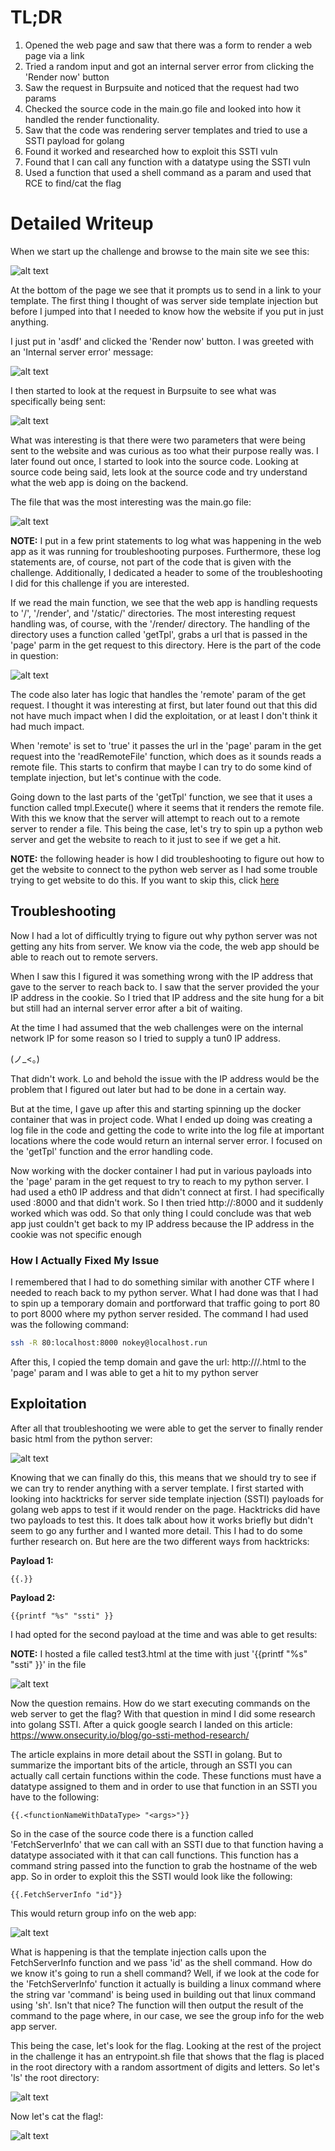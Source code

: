 # TL;DR

1. Opened the web page and saw that there was a form to render a web page via a link
2. Tried a random input and got an internal server error from clicking the 'Render now' button
3. Saw the request in Burpsuite and noticed that the request had two params
4. Checked the source code in the main.go file and looked into how it handled the render functionality.
5. Saw that the code was rendering server templates and tried to use a SSTI payload for golang
6. Found it worked and researched how to exploit this SSTI vuln
7. Found that I can call any function with a datatype using the SSTI vuln
8. Used a function that used a shell command as a param and used that RCE to find/cat the flag

# Detailed Writeup

When we start up the challenge and browse to the main site we see this:

![alt text](https://github.com/GabeALopez/CTF-Writeups/blob/main/Images/HTB/RenderQuest/)

At the bottom of the page we see that it prompts us to send in a link to your template. The first thing I thought of was server side template injection but before I jumped into that I needed to know how the website if you put in just anything. 

I just put in 'asdf' and clicked the 'Render now' button. I was greeted with an 'Internal server error' message:

![alt text](https://github.com/GabeALopez/CTF-Writeups/blob/main/Images/HTB/RenderQuest/)

I then started to look at the request in Burpsuite to see what was specifically being sent:

![alt text](https://github.com/GabeALopez/CTF-Writeups/blob/main/Images/HTB/RenderQuest/)

What was interesting is that there were two parameters that were being sent to the website and was curious as too what their purpose really was. I later found out once, I started to look into the source code. Looking at source code being said, lets look at the source code and try understand what the web app is doing on the backend.

The file that was the most interesting was the main.go file:

![alt text](https://github.com/GabeALopez/CTF-Writeups/blob/main/Images/HTB/RenderQuest/)

**NOTE:** I put in a few print statements to log what was happening in the web app as it was running for troubleshooting purposes. Furthermore, these log statements are, of course, not part of the code that is given with the challenge. Additionally, I dedicated a header to some of the troubleshooting I did for this challenge if you are interested.

If we read the main function, we see that the web app is handling requests to '/', '/render', and '/static/' directories. The most interesting request handling was, of course, with the '/render/ directory. The handling of the directory uses a function called 'getTpl', grabs a url that is passed in the 'page' parm in the get request to this directory. Here is the part of the code in question:

![alt text](https://github.com/GabeALopez/CTF-Writeups/blob/main/Images/HTB/RenderQuest/)

The code also later has logic that handles the 'remote' param of the get request. I thought it was interesting at first, but later found out that this did not have much impact when I did the exploitation, or at least I don't think it had much impact. 

When 'remote' is set to 'true' it passes the url in the 'page' param in the get request into the 'readRemoteFile' function, which does as it sounds reads a remote file. This starts to confirm that maybe I can try to do some kind of template injection, but let's continue with the code. 

Going down to the last parts of the 'getTpl' function, we see that it uses a function called tmpl.Execute() where it seems that it renders the remote file. With this we know that the server will attempt to reach out to a remote server to render a file. This being the case, let's try to spin up a python web server and get the website to reach to it just to see if we get a hit.

**NOTE:** the following header is how I did troubleshooting to figure out how to get the website to connect to the python web server as I had some trouble trying to get website to do this. If you want to skip this, click [here](#exploitation)

## Troubleshooting

Now I had a lot of difficultly trying to figure out why python server was not getting any hits from server. We know via the code, the web app should be able to reach out to remote servers. 

When I saw this I figured it was something wrong with the IP address that gave to the server to reach back to. I saw that the server provided the your IP address in the cookie. So I tried that IP address and the site hung for a bit but still had an internal server error after a bit of waiting. 

At the time I had assumed that the web challenges were on the internal network IP for some reason so I tried to supply a tun0 IP address.

(ノ_<。)

That didn't work. Lo and behold the issue with the IP address would be the problem that I figured out later but had to be done in a certain way. 

But at the time, I gave up after this and starting spinning up the docker container that was in project code. What I ended up doing was creating a log file in the code and getting the code to write into the log file at important locations where the code would return an internal server error. I focused on the 'getTpl' function and the error handling code.

Now working with the docker container I had put in various payloads into the 'page' param in the get request to try to reach to my python server. I had used a eth0 IP address and that didn't connect at first. I had specifically used <eth0 IP address>:8000 and that didn't work. So I then tried http://<eth0 IP address>:8000 and it suddenly worked which was odd. So that only thing I could conclude was that web app just couldn't get back to my IP address because the IP address in the cookie was not specific enough

### How I Actually Fixed My Issue

I remembered that I had to do something similar with another CTF where I needed to reach back to my python server. What I had done was that I had to spin up a temporary domain and portforward that traffic going to port 80 to port 8000 where my python server resided. The command I had used was the following command:

```bash
ssh -R 80:localhost:8000 nokey@localhost.run
```

After this, I copied the temp domain and gave the url: http://<temp domain name>/<name of html file>.html to the 'page' param and I was able to get a hit to my python server

## Exploitation

After all that troubleshooting we were able to get the server to finally render basic html from the python server:

![alt text](https://github.com/GabeALopez/CTF-Writeups/blob/main/Images/HTB/RenderQuest/)

Knowing that we can finally do this, this means that we should try to see if we can try to render anything with a server template. I first started with looking into hacktricks for server side template injection (SSTI) payloads for golang web apps to test if it would render on the page. Hacktricks did have two payloads to test this. It does talk about how it works briefly but didn't seem to go any further and I wanted more detail. This I had to do some further research on. But here are the two different ways from hacktricks: 

**Payload 1:**
```
{{.}}
```
**Payload 2:**
```
{{printf "%s" "ssti" }}
```

I had opted for the second payload at the time and was able to get results:

**NOTE:** I hosted a file called test3.html at the time with just '{{printf "%s" "ssti" }}' in the file

![alt text](https://github.com/GabeALopez/CTF-Writeups/blob/main/Images/HTB/RenderQuest/)

Now the question remains. How do we start executing commands on the web server to get the flag? With that question in mind I did some research into golang SSTI. After a quick google search I landed on this article: https://www.onsecurity.io/blog/go-ssti-method-research/

The article explains in more detail about the SSTI in golang. But to summarize the important bits of the article, through an SSTI you can actually call certain functions within the code. These functions must have a datatype assigned to them and in order to use that function in an SSTI you have to the following:

```
{{.<functionNameWithDataType> "<args>"}}
```

So in the case of the source code there is a function called 'FetchServerInfo' that we can call with an SSTI due to that function having a datatype associated with it that can call functions. This function has a command string passed into the function to grab the hostname of the web app. So in order to exploit this the SSTI would look like the following:

```
{{.FetchServerInfo "id"}}
```

This would return group info on the web app:

![alt text](https://github.com/GabeALopez/CTF-Writeups/blob/main/Images/HTB/RenderQuest/)

What is happening is that the template injection calls upon the FetchServerInfo function and we pass 'id' as the shell command. How do we know it's going to run a shell command? Well, if we look at the code for the 'FetchServerInfo' function it actually is building a linux command where the string var 'command' is being used in building out that linux command using 'sh'. Isn't that nice? The function will then output the result of the command to the page where, in our case, we see the group info for the web app server. 

This being the case, let's look for the flag. Looking at the rest of the project in the challenge it has an entrypoint.sh file that shows that the flag is placed in the root directory with a random assortment of digits and letters. So let's 'ls' the root directory:

![alt text](https://github.com/GabeALopez/CTF-Writeups/blob/main/Images/HTB/RenderQuest/)

Now let's cat the flag!:

![alt text](https://github.com/GabeALopez/CTF-Writeups/blob/main/Images/HTB/RenderQuest/)